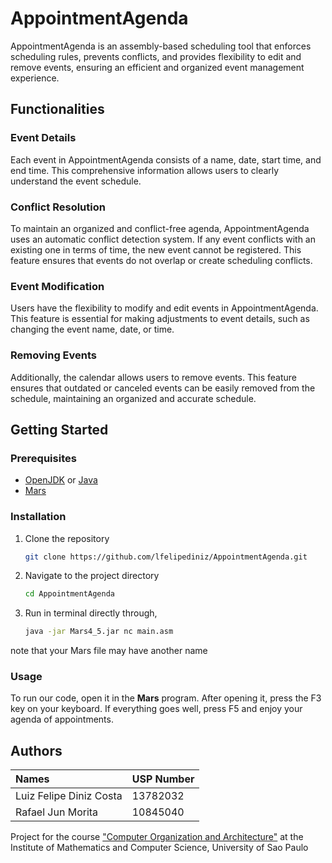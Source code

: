 # AppointmentAgenda

AppointmentAgenda is an assembly-based scheduling tool that enforces scheduling rules, prevents conflicts, and provides flexibility to edit and remove events, ensuring an efficient and organized event management experience.

## Functionalities

### Event Details
Each event in AppointmentAgenda consists of a name, date, start time, and end time. This comprehensive information allows users to clearly understand the event schedule.

### Conflict Resolution
To maintain an organized and conflict-free agenda, AppointmentAgenda uses an automatic conflict detection system. If any event conflicts with an existing one in terms of time, the new event cannot be registered. This feature ensures that events do not overlap or create scheduling conflicts.

### Event Modification
Users have the flexibility to modify and edit events in AppointmentAgenda. This feature is essential for making adjustments to event details, such as changing the event name, date, or time.

### Removing Events
Additionally, the calendar allows users to remove events. This feature ensures that outdated or canceled events can be easily removed from the schedule, maintaining an organized and accurate schedule.

## Getting Started

### Prerequisites

- [OpenJDK](https://openjdk.org/) or [Java](https://www.oracle.com/br/java/technologies/downloads/)
- [Mars](https://courses.missouristate.edu/KenVollmar/mars/download.htm)

### Installation

1. Clone the repository

    ```bash
    git clone https://github.com/lfelipediniz/AppointmentAgenda.git
    ```

2. Navigate to the project directory

    ```bash
    cd AppointmentAgenda
    ```

3. Run in terminal directly through, 
    ```bash
    java -jar Mars4_5.jar nc main.asm
    ```
note that your Mars file may have another name

### Usage

To run our code, open it in the **Mars** program. After opening it, press the F3 key on your keyboard. If everything goes well, press F5 and enjoy your agenda of appointments.



## Authors

| Names                       | USP Number |
| :---------------------------| ---------- |
| Luiz Felipe Diniz Costa     | 13782032   |
| Rafael Jun Morita           | 10845040   |

Project for the course ["Computer Organization and Architecture"](https://uspdigital.usp.br/jupiterweb/obterDisciplina?sgldis=SSC0902) at the Institute of Mathematics and Computer Science, University of Sao Paulo
